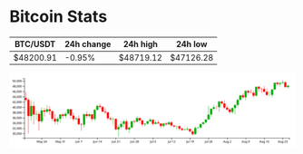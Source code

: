 # Bitcoin Stats

BTC/USDT|24h change|24h high|24h low|
|---|---|---|---|
|$48200.91|-0.95%|$48719.12|$47126.28|

<img src="./chart.svg">
